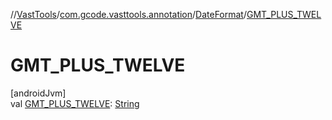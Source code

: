 //[VastTools](../../../index.md)/[com.gcode.vasttools.annotation](../index.md)/[DateFormat](index.md)/[GMT_PLUS_TWELVE](-g-m-t_-p-l-u-s_-t-w-e-l-v-e.md)

# GMT_PLUS_TWELVE

[androidJvm]\
val [GMT_PLUS_TWELVE](-g-m-t_-p-l-u-s_-t-w-e-l-v-e.md): [String](https://developer.android.com/reference/kotlin/java/lang/String.html)
